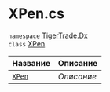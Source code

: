 
# XPen.cs
`namespace` [TigerTrade.Dx](../../TigerTrade.Dx.md)  
    `class` [XPen](../XPen.cs.md)

| Название | Описание |
| --- | --- |
| [`XPen`](./Методы/XPen.md) | *Описание* |
